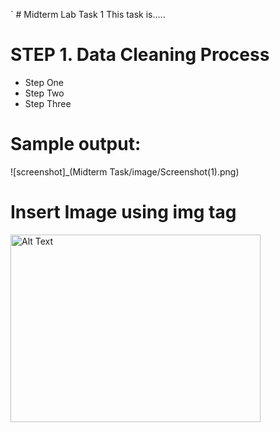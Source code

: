 `  # Midterm Lab Task 1
This task is.....
# STEP 1. Data Cleaning Process
- Step One
- Step Two
- Step Three
# Sample output:
![screenshot]_(Midterm Task/image/Screenshot(1).png)
# Insert Image using img tag
<img src="Midterm Task/image/Screenshot(1).png" alt="Alt Text" width="400" height="300">
